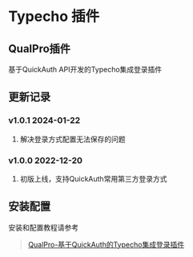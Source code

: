 # Typecho 插件

## QualPro插件

基于QuickAuth API开发的Typecho集成登录插件

## 更新记录

### v1.0.1 2024-01-22

1. 解决登录方式配置无法保存的问题

### v1.0.0 2022-12-20

1. 初版上线，支持QuickAuth常用第三方登录方式

## 安装配置

安装和配置教程请参考

> [QualPro-基于QuickAuth的Typecho集成登录插件](https://blog.wixy.cn/archives/99.html)
